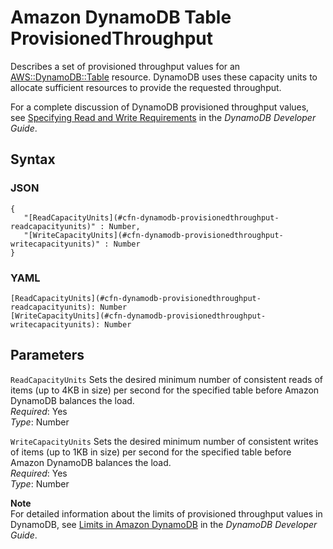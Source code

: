 # Amazon DynamoDB Table ProvisionedThroughput<a name="aws-properties-dynamodb-provisionedthroughput"></a>

Describes a set of provisioned throughput values for an [AWS::DynamoDB::Table](aws-resource-dynamodb-table.md) resource\. DynamoDB uses these capacity units to allocate sufficient resources to provide the requested throughput\.

For a complete discussion of DynamoDB provisioned throughput values, see [Specifying Read and Write Requirements](https://docs.aws.amazon.com/amazondynamodb/latest/developerguide/WorkingWithTables.html#ProvisionedThroughput) in the *DynamoDB Developer Guide*\.

## Syntax<a name="w2922ab1c21c10c93c14c50b7"></a>

### JSON<a name="aws-properties-dynamodb-provisionedthroughput-syntax.json"></a>

```
{
   "[ReadCapacityUnits](#cfn-dynamodb-provisionedthroughput-readcapacityunits)" : Number,
   "[WriteCapacityUnits](#cfn-dynamodb-provisionedthroughput-writecapacityunits)" : Number
}
```

### YAML<a name="aws-properties-dynamodb-provisionedthroughput-syntax.yaml"></a>

```
[ReadCapacityUnits](#cfn-dynamodb-provisionedthroughput-readcapacityunits): Number
[WriteCapacityUnits](#cfn-dynamodb-provisionedthroughput-writecapacityunits): Number
```

## Parameters<a name="w2922ab1c21c10c93c14c50b9"></a>

`ReadCapacityUnits`  <a name="cfn-dynamodb-provisionedthroughput-readcapacityunits"></a>
Sets the desired minimum number of consistent reads of items \(up to 4KB in size\) per second for the specified table before Amazon DynamoDB balances the load\.  
*Required*: Yes  
*Type*: Number

`WriteCapacityUnits`  <a name="cfn-dynamodb-provisionedthroughput-writecapacityunits"></a>
Sets the desired minimum number of consistent writes of items \(up to 1KB in size\) per second for the specified table before Amazon DynamoDB balances the load\.  
*Required*: Yes  
*Type*: Number

**Note**  
For detailed information about the limits of provisioned throughput values in DynamoDB, see [Limits in Amazon DynamoDB](http://docs.aws.amazon.com/amazondynamodb/latest/developerguide/Limits.html) in the *DynamoDB Developer Guide*\.